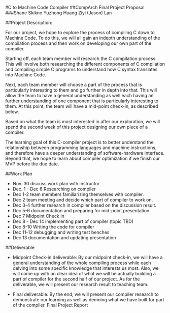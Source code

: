 
#C to Machine Code Compiler
##CompArch Final Project Proposal
###Shane Skikne    Yuzhong Huang     Ziyi (Jason) Lan

##Project Description:

For our project, we hope to explore the process of compiling C down to Machine Code. To do this, we will all gain an indepth understanding of the compilation process and then work on developing our own part of the compiler. 

Starting off, each team member will research the C compilation process. This will involve both researching the different components of C compilation and compiling simple C programs to understand how C syntax translates into Machine Code.

Next, each team member will choose a part of the process that is particularly interesting to them and go further in depth into that. This will allow the team to have a general understanding as well each having an further understanding of one component that is particularly interesting to them. At this point, the team will have a mid-point check-in, as described below. 

Based on what the team is most interested in after our exploration, we will spend the second week of this project designing our own piece of a compiler. 

The learning goal of this C-compiler project is to better understand the relationship between programming languages and machine instructions, and therefore have a deeper understanding of software-hardware interface. Beyond that, we hope to learn about compiler optimization if we finish our MVP before the due date. 

##Work Plan
- Nov. 30 discuss work plan with instructor
- Dec. 1 - Dec 6 Researching on compiler
- Dec 1-2 team members familiarizing themselves with compiler.  
- Dec 2 team meeting and decide which part of compiler to work on.
- Dec 3-4 further research in compiler based on the discussion result.
- Dec 5-6 documentation and preparing for mid-point presentation
- Dec 7 Midpoint Check In
- Dec 8 - Dec 14 implementing part of compiler (topic TBD)
- Dec 8-10 Writing the code for compiler
- Dec 11-12 debugging and writing test benches
- Dec 13 documentation and updating presentation

##Deliverable

- Midpoint Check-in deliverable: By our midpoint check-in, we will have a general understanding of the whole compiling process while each delving into some specific knowledge that interests us most. Also, we will come up with an clear idea of what we will be actually building a part of compiler for the second half of our project. As for the deliverable, we will present our research result to teaching team. 

- Final deliverable: By the end, we will present our compiler research to demonstrate our learning as well as demoing what we have built for part of the compiler. 
Final Project Report

